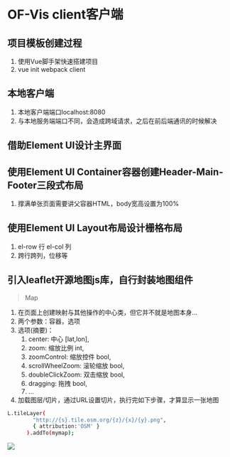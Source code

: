 # OF-Vis client客户端

## 项目模板创建过程

1. 使用Vue脚手架快速搭建项目
2. vue init webpack client

## 本地客户端

1. 本地客户端端口localhost:8080
2. 与本地服务端端口不同，会造成跨域请求，之后在前后端通讯的时候解决

## 借助Element UI设计主界面

## 使用Element UI Container容器创建Header-Main-Footer三段式布局

1. 撑满单张页面需要讲父容器HTML，body宽高设置为100%

## 使用Element UI Layout布局设计栅格布局

1. el-row 行 el-col 列
2. 跨行跨列，位移等

## 引入leaflet开源地图js库，自行封装地图组件

> Map

1. 在页面上创建映射与其他操作的中心类，但它并不就是地图本身...
2. 两个参数：容器，选项
3. 选项(摘要)：
    1. center: 中心 [lat,lon],
    2. zoom: 缩放比例 int,
    3. zoomControl: 缩放控件 bool,
    4. scrollWheelZoom: 滚轮缩放 bool,
    5. doubleClickZoom: 双击缩放 bool,
    6. dragging: 拖拽 bool,
    7. ...
4. 加载图层/切片，通过URL设置切片，执行完如下步骤，才算显示一张地图

``` bash
L.tileLayer(
        "http://{s}.tile.osm.org/{z}/{x}/{y}.png",
        { attribution:'OSM' }
      ).addTo(mymap);
```

![](https://i.loli.net/2019/08/30/LHSM6OthoIZnP8i.jpg)

